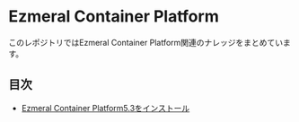 # Ezmeral Container Platform
このレポジトリではEzmeral Container Platform関連のナレッジをまとめています。

## 目次
- [Ezmeral Container Platform5.3をインストール](installation)  


